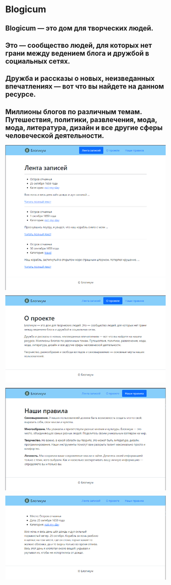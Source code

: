 # Blogicum
## Blogicum — это дом для творческих людей. 
## Это — сообщество людей, для которых нет грани между ведением блога и дружбой в социальных сетях.

## Дружба и рассказы о новых, неизведанных впечатлениях — вот что вы найдете на данном ресурсе. 
## Миллионы блогов по различным темам. Путешествия, политики, развлечения, мода, мода, литература, дизайн и все другие сферы человеческой деятельности.

![Screenshot](Image.png)

![Screenshot](Image2.png)

![Screenshot](Image3.png)

![Screenshot](Image4.png)
